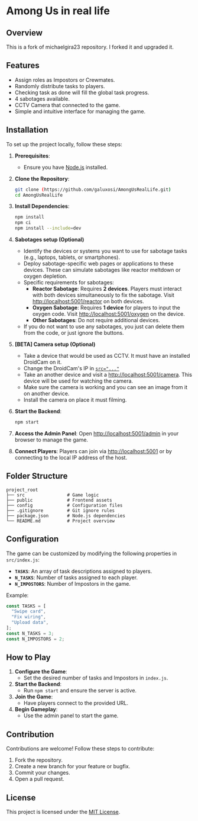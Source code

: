 # Among Us in real life

## Overview
This is a fork of michaelgira23 repository. I forked it and upgraded it.

## Features
- Assign roles as Impostors or Crewmates.
- Randomly distribute tasks to players.
- Checking task as done will fill the global task progress.
- 4 sabotages available.
- CCTV Camera that connected to the game.
- Simple and intuitive interface for managing the game.

## Installation
To set up the project locally, follow these steps:

1. **Prerequisites**:
   - Ensure you have [Node.js](https://nodejs.org/) installed.

2. **Clone the Repository**:
   ```bash
   git clone (https://github.com/galuxosi/AmongUsRealLife.git)
   cd AmongUsRealLife
   ```

3. **Install Dependencies**:
   ```bash
   npm install
   npm ci
   npm install --include=dev
   ```

4. **Sabotages setup (Optional)**
   - Identify the devices or systems you want to use for sabotage tasks (e.g., laptops, tablets, or smartphones).
   - Deploy sabotage-specific web pages or applications to these devices. These can simulate sabotages like reactor meltdown or oxygen depletion.
   - Specific requirements for sabotages:
     - **Reactor Sabotage**: Requires **2 devices**. Players must interact with both devices simultaneously to fix the sabotage. Visit [http://localhost:5001/reactor](http://localhost:5001/reactor) on both devices.
     - **Oxygen Sabotage**: Requires **1 device** for players to input the oxygen code. Visit [http://localhost:5001/oxygen](http://localhost:5001/oxygen) on the device.
     - **Other Sabotages**: Do not require additional devices.
   - If you do not want to use any sabotages, you just can delete them from the code, or just ignore the buttons.

5. **[BETA] Camera setup (Optional)**
   - Take a device that would be used as CCTV. It must have an installed DroidCam on it.
   - Change the DroidCam's IP in [`src="..."`](https://github.com/galuxosi/AmongUsRealLife/blob/main/src/views/camera.html)
   - Take an another device and visit a [http://localhost:5001/camera](http://localhost:5001/camera). This device will be used for watching the camera.
   - Make sure the camera is working and you can see an image from it on another device.
   - Install the camera on place it must filming.

7. **Start the Backend**:
   ```bash
   npm start
   ```

8. **Access the Admin Panel**:
   Open [http://localhost:5001/admin](http://localhost:5001/admin) in your browser to manage the game.

9. **Connect Players**:
   Players can join via [http://localhost:5001](http://localhost:5001) or by connecting to the local IP address of the host.



## Folder Structure

```
project_root
├── src                # Game logic
├── public             # Frontend assets
├── config             # Configuration files
├── .gitignore         # Git ignore rules
├── package.json       # Node.js dependencies
└── README.md          # Project overview
```

## Configuration
The game can be customized by modifying the following properties in `src/index.js`:

- **`TASKS`**: An array of task descriptions assigned to players.
- **`N_TASKS`**: Number of tasks assigned to each player.
- **`N_IMPOSTORS`**: Number of Impostors in the game.

Example:
```javascript
const TASKS = [
  "Swipe card",
  "Fix wiring",
  "Upload data",
];
const N_TASKS = 3;
const N_IMPOSTORS = 2;
```

## How to Play
1. **Configure the Game**:
   - Set the desired number of tasks and Impostors in `index.js`.
2. **Start the Backend**:
   - Run `npm start` and ensure the server is active.
3. **Join the Game**:
   - Have players connect to the provided URL.
4. **Begin Gameplay**:
   - Use the admin panel to start the game.

## Contribution
Contributions are welcome! Follow these steps to contribute:

1. Fork the repository.
2. Create a new branch for your feature or bugfix.
3. Commit your changes.
4. Open a pull request.

## License
This project is licensed under the [MIT License](LICENSE).

